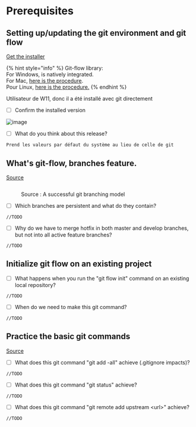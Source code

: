 # Prerequisites

## Setting up/updating the git environment and git flow

[Get the installer](https://git-scm.com/downloads)

{% hint style="info" %}
Git-flow library:\
For Windows, is natively integrated.\
For Mac, [here is the procedure](https://git-scm.com/download/mac).\
Pour Linux, [here is the procedure.](https://howtoinstall.co/en/git-flow)
{% endhint %}

Utilisateur de W11, donc il a été installé avec git directement

* [ ] Confirm the installed version

![image](https://github.com/JonathanMayorCPNV/Labo-Master-1/assets/115776017/1170f3a6-bdc9-4ab7-a170-90e4662f769f)


* [ ] What do you think about this release?

```
Prend les valeurs par défaut du système au lieu de celle de git
```

## What's git-flow, branches feature.

[Source](https://nvie.com/posts/a-successful-git-branching-model/)

<figure><img src="../../.gitbook/assets/image (1).png" alt=""><figcaption><p>Source : A successful git branching model</p></figcaption></figure>

* [ ] Which branches are persistent and what do they contain?

```
//TODO
```

* [ ] Why do we have to merge hotfix in both master and develop branches, but not into all active feature branches?

```
//TODO
```

## Initialize git flow on an existing project

* [ ] What happens when you run the "git flow init" command on an existing local repository?

```
//TODO
```

* [ ] When do we need to make this git command?

```
//TODO
```

## Practice the basic git commands

[Source](https://www.atlassian.com/git/glossary)

* [ ] What does this git command "git add -all" achieve (.gitignore impacts)?

```
//TODO
```

* [ ] What does this git command "git status" achieve?

```
//TODO
```

* [ ] What does this git command "git remote add upstream \<url>" achieve?

```
//TODO
```
